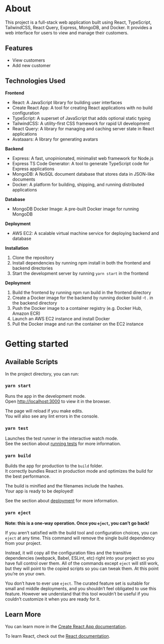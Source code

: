 # About

This project is a full-stack web application built using React, TypeScript, TailwindCSS, React Query, Express, MongoDB, and Docker. It provides a web interface for users to view and manage their customers.

## Features
- View customers
- Add new customer

## Technologies Used
**Frontend**
- React: A JavaScript library for building user interfaces
- Create React App: A tool for creating React applications with no build configuration
- TypeScript: A superset of JavaScript that adds optional static typing
- TailwindCSS: A utility-first CSS framework for rapid UI development
- React Query: A library for managing and caching server state in React applications
- Avataaars: A library for generating avatars

**Backend**
- Express: A fast, unopinionated, minimalist web framework for Node.js
- Express TS Code Generator: A tool to generate TypeScript code for Express applications
- MongoDB: A NoSQL document database that stores data in JSON-like documents
- Docker: A platform for building, shipping, and running distributed applications

**Database**
- MongoDB Docker Image: A pre-built Docker image for running MongoDB

**Deployment**
- AWS EC2: A scalable virtual machine service for deploying backend and database

**Installation**
1. Clone the repository
2. Install dependencies by running npm install in both the frontend and backend directories
3. Start the development server by running ``yarn start`` in the frontend

**Deployment**
1. Build the frontend by running npm run build in the frontend directory
2. Create a Docker image for the backend by running docker build -t <image-name> . in the backend directory
3. Push the Docker image to a container registry (e.g. Docker Hub, Amazon ECR)
4. Launch an AWS EC2 instance and install Docker
5. Pull the Docker image and run the container on the EC2 instance


# Getting started
## Available Scripts

In the project directory, you can run:

### `yarn start`

Runs the app in the development mode.\
Open [http://localhost:3000](http://localhost:3000) to view it in the browser.

The page will reload if you make edits.\
You will also see any lint errors in the console.

### `yarn test`

Launches the test runner in the interactive watch mode.\
See the section about [running tests](https://facebook.github.io/create-react-app/docs/running-tests) for more information.

### `yarn build`

Builds the app for production to the `build` folder.\
It correctly bundles React in production mode and optimizes the build for the best performance.

The build is minified and the filenames include the hashes.\
Your app is ready to be deployed!

See the section about [deployment](https://facebook.github.io/create-react-app/docs/deployment) for more information.

### `yarn eject`

**Note: this is a one-way operation. Once you `eject`, you can’t go back!**

If you aren’t satisfied with the build tool and configuration choices, you can `eject` at any time. This command will remove the single build dependency from your project.

Instead, it will copy all the configuration files and the transitive dependencies (webpack, Babel, ESLint, etc) right into your project so you have full control over them. All of the commands except `eject` will still work, but they will point to the copied scripts so you can tweak them. At this point you’re on your own.

You don’t have to ever use `eject`. The curated feature set is suitable for small and middle deployments, and you shouldn’t feel obligated to use this feature. However we understand that this tool wouldn’t be useful if you couldn’t customize it when you are ready for it.

## Learn More

You can learn more in the [Create React App documentation](https://facebook.github.io/create-react-app/docs/getting-started).

To learn React, check out the [React documentation](https://reactjs.org/).
